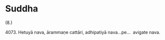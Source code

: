 

# Suddha







(8.)

4073\. Hetuyā nava, ārammaṇe cattāri, adhipatiyā nava…pe…  avigate nava.




